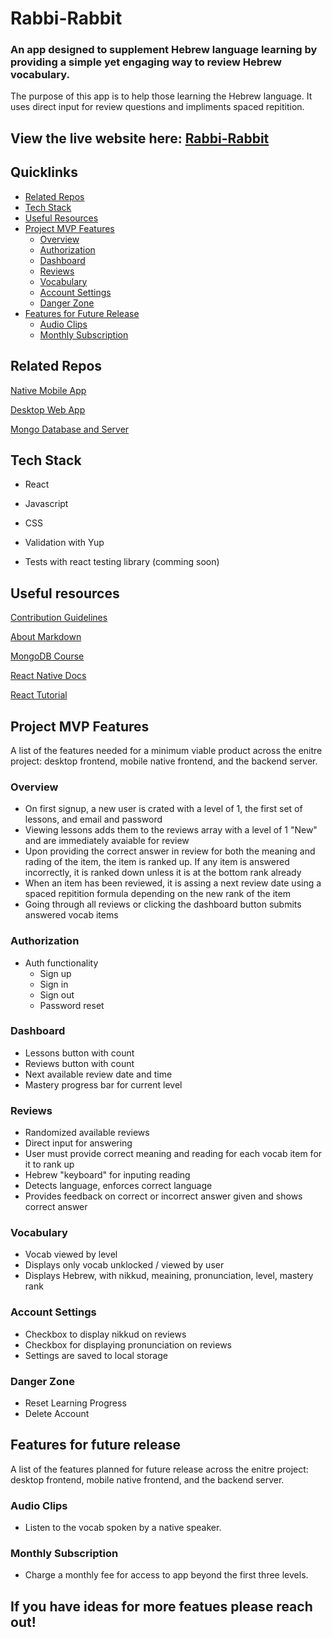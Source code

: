 # Rabbi-Rabbit

### An app designed to supplement Hebrew language learning by providing a simple yet engaging way to review Hebrew vocabulary.

The purpose of this app is to help those learning the Hebrew language. It uses direct input for review questions and impliments spaced repitition.

## View the live website here: [Rabbi-Rabbit](https://www.rabbi-rabbit.com/)

## Quicklinks

* [Related Repos](#related-repos)
* [Tech Stack](#tech-stack)
* [Useful Resources](#useful-resources)
* [Project MVP Features](#project-mvp-features)
    * [Overview](#overview)
    * [Authorization](#authorization)
    * [Dashboard](#dashboard)
    * [Reviews](#reviews)
    * [Vocabulary](#vocabulary)
    * [Account Settings](#account-settings)
    * [Danger Zone](#danger-zone)
* [Features for Future Release](#features-for-future-release)
    * [Audio Clips](#audio-clips)
    * [Monthly Subscription](#monthly-subscription)


## Related Repos

[Native Mobile App](https://github.com/Rabbi-Rabbit/react-native-mobile-app)

[Desktop Web App](https://github.com/Rabbi-Rabbit/frontend-react-desktop)

[Mongo Database and Server](https://github.com/Rabbi-Rabbit/mongo-db-node-server)

## Tech Stack

- React

- Javascript

- CSS

- Validation with Yup

- Tests with react testing library (comming soon)

## Useful resources

[Contribution Guidelines](https://github.com/Grow-Work/.github/blob/main/GENERAL-CONTRIBUTING.md)

[About Markdown](https://docs.github.com/github/writing-on-github/getting-started-with-writing-and-formatting-on-github/basic-writing-and-formatting-syntax)

[MongoDB Course](https://university.mongodb.com/learning_paths/developer)

[React Native Docs](https://reactnative.dev/docs/getting-started)

[React Tutorial](https://reactjs.org/tutorial/tutorial.html)

## Project MVP Features

A list of the features needed for a minimum viable product across the enitre project: desktop frontend, mobile native frontend, and the backend server.

### Overview

* On first signup, a new user is crated with a level of 1, the first set of lessons, and email and password
* Viewing lessons adds them to the reviews array with a level of 1 "New" and are immediately avaiable for review
* Upon providing the correct answer in review for both the meaning and rading of the item, the item is ranked up. If any item is answered incorrectly, it is ranked down unless it is at the bottom rank already
* When an item has been reviewed, it is assing a next review date using a spaced repitition formula depending on the new rank of the item
* Going through all reviews or clicking the dashboard button submits answered vocab items

### Authorization

* Auth functionality
    * Sign up
    * Sign in
    * Sign out
    * Password reset

### Dashboard

* Lessons button with count
* Reviews button with count
* Next available review date and time
* Mastery progress bar for current level

### Reviews

* Randomized available reviews
* Direct input for answering
* User must provide correct meaning and reading for each vocab item for it to rank up
* Hebrew "keyboard" for inputing reading
* Detects language, enforces correct language
* Provides feedback on correct or incorrect answer given and shows correct answer

### Vocabulary

* Vocab viewed by level
* Displays only vocab unklocked / viewed by user
* Displays Hebrew, with nikkud, meaining, pronunciation, level, mastery rank

### Account Settings

* Checkbox to display nikkud on reviews
* Checkbox for displaying pronunciation on reviews
* Settings are saved to local storage

### Danger Zone

* Reset Learning Progress
* Delete Account

## Features for future release

A list of the features planned for future release across the enitre project: desktop frontend, mobile native frontend, and the backend server.

### Audio Clips

* Listen to the vocab spoken by a native speaker.

### Monthly Subscription

* Charge a monthly fee for access to app beyond the first three levels.


## If you have ideas for more featues please reach out!





